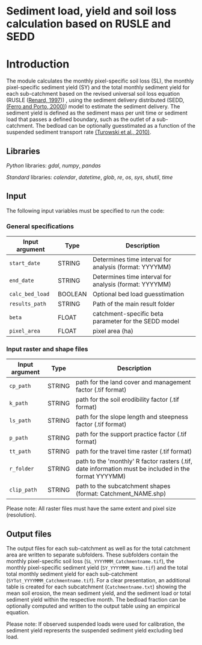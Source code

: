 # Sediment load, yield and soil loss calculation based on RUSLE and SEDD

# Introduction

The module calculates the monthly pixel-specific soil loss (SL), the monthly pixel-specific sediment yield (SY) and the 
total monthly sediment yield for each sub-catchment based on the revised universal soil loss equation (RUSLE ([Renard, 1997](https://www.ars.usda.gov/arsuserfiles/64080530/rusle/ah_703.pdf)))
, using the sediment delivery distributed (SEDD, [(Ferro and Porto, 2000)](https://ascelibrary.org/doi/10.1061/%28ASCE%291084-0699%282000%295%3A4%28411%29)) 
model to estimate the sediment delivery. The sediment yield is defined as the sediment mass per unit time or 
sediment load that passes a defined boundary, such as the outlet of a sub-catchment. 
The bedload can be optionally guesstimated as a function of the suspended sediment transport rate 
[(Turowski et al., 2010)](https://ascelibrary.org/doi/10.1061/%28ASCE%291084-0699%282000%295%3A4%28411%29). 


## Libraries

*Python* libraries:  *gdal*, *numpy*, *pandas*

*Standard* libraries: *calendar*, *datetime*, *glob*, *re*, *os*, *sys*, *shutil*, *time*

## Input
The following input variables must be specified to run the code:

### General specifications

| Input argument | Type | Description |
|-----------------|------|-------------|
|`start_date`| STRING | Determines time interval for analysis (format: YYYYMM) |
|`end_date`| STRING | Determines time interval for analysis (format: YYYYMM)  |
|`calc_bed_load`| BOOLEAN | Optional bed load guesstimation  |
|`results_path`| STRING |Path of the main result folder|
|`beta`| FLOAT |catchment-specific beta parameter for the SEDD model|
|`pixel_area`| FLOAT |pixel area (ha)|

### Input raster and shape files

| Input argument | Type | Description |
|-----------------|------|-------------|
|`cp_path`| STRING | path for the land cover and management factor (.tif format) |
|`k_path`| STRING | path for the soil erodibility factor (.tif format)  |
|`ls_path`| STRING | path for the slope length and steepness factor (.tif format)  |
|`p_path`| STRING | path for the support practice factor (.tif format)  |
|`tt_path`| STRING | path for the travel time raster (.tif format)  |
|`r_folder`| STRING | path to the 'monthly' R factor rasters (.tif, date information must be included in the format YYYYMM)  |
|`clip_path`| STRING | path to the subcatchment shapes (format: Catchment_NAME.shp)  |

Please note: All raster files must have the same extent and pixel size (resolution).

## Output files

The output files for each sub-catchment as well as for the total catchment area are written to separate subfolders. 
These subfolders contain the monthly pixel-specific soil loss (`SL_YYYYMMM_Catchmentname.tif`), the monthly pixel-specific 
sediment yield (`SY_YYYYMMM_Name.tif`) and the total total monthly sediment yield for each sub-catchment 
(`SYTot_YYYYMMM_Catchmentname.tif`). 
For a clear presentation, an additional table is created for each subcatchment (`Catchmentname.txt`) showing the mean soil erosion, 
the mean sediment yield, and the sediment load or total sediment yield within the respective month. 
The bedload fraction can be optionally computed and written to the output table using an empirical equation.

Please note:
If observed suspended loads were used for calibration, the sediment yield represents the suspended sediment yield 
excluding bed load.